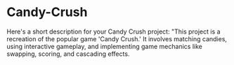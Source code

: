 # Candy-Crush
Here's a short description for your Candy Crush project:  "This project is a recreation of the popular game 'Candy Crush.' It involves matching candies, using interactive gameplay, and implementing game mechanics like swapping, scoring, and cascading effects. 
